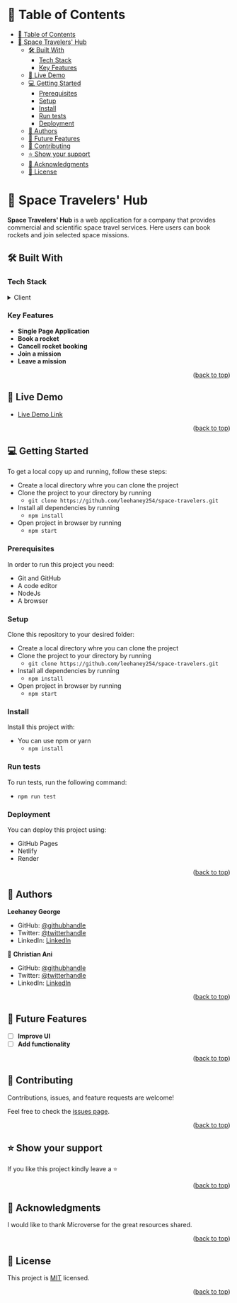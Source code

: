 ﻿﻿<a name="readme-top"></a>
<!-- TABLE OF CONTENTS -->

# 📗 Table of Contents

- [📗 Table of Contents](#-table-of-contents)
- [📖 Space Travelers' Hub ](#-space-travelers-hub-)
  - [🛠 Built With ](#-built-with-)
    - [Tech Stack ](#tech-stack-)
    - [Key Features ](#key-features-)
  - [🚀 Live Demo ](#-live-demo-)
  - [💻 Getting Started ](#-getting-started-)
    - [Prerequisites](#prerequisites)
    - [Setup](#setup)
    - [Install](#install)
    - [Run tests](#run-tests)
    - [Deployment](#deployment)
  - [👥 Authors ](#-authors-)
  - [🔭 Future Features ](#-future-features-)
  - [🤝 Contributing ](#-contributing-)
  - [⭐️ Show your support ](#️-show-your-support-)
  - [🙏 Acknowledgments ](#-acknowledgments-)
  - [📝 License ](#-license-)

<!-- PROJECT DESCRIPTION -->

# 📖 Space Travelers' Hub <a name="about-project"></a>


**Space Travelers' Hub** is a web application for a company that provides commercial and scientific space travel services. Here users can book rockets and join selected space missions.

## 🛠 Built With <a name="built-with"></a>

### Tech Stack <a name="tech-stack"></a>

<details>
  <summary>Client</summary>
  <ul>
    <li><a href="https://reactjs.org/">React.js</a></li>
    <li><a href="https://react-bootstrap.github.io/getting-started/introduction">React-Bootstrap</a></li>
    <li><a href="https://redux.js.org/introduction/getting-started">Redux</a></li>
    <li><a href="https://redux-toolkit.js.org/">redux-toolkit</a></li>
    <li><a href="https://webpack.js.org/guides/getting-started/">Webpack</a></li>
  </ul>
</details>

<!-- Features -->

### Key Features <a name="key-features"></a>

- **Single Page Application**
- **Book a rocket**
- **Cancell rocket booking**
- **Join a mission**
- **Leave a mission**

<p align="right">(<a href="#readme-top">back to top</a>)</p>

<!-- LIVE DEMO -->

## 🚀 Live Demo <a name="live-demo"></a>

- [Live Demo Link](https://space-travelers-hub-fvaz.onrender.com/)

<p align="right">(<a href="#readme-top">back to top</a>)</p>

<!-- GETTING STARTED -->

## 💻 Getting Started <a name="getting-started"></a>


To get a local copy up and running, follow these steps:
- Create a local directory whre you can clone the project
- Clone the project to your directory by running
  - `git clone https://github.com/leehaney254/space-travelers.git`
- Install all dependencies by running
  - `npm install`
- Open project in browser by running
  - `npm start`
  


### Prerequisites

In order to run this project you need:

- Git and GitHub
- A code editor
- NodeJs
- A browser

### Setup

Clone this repository to your desired folder:

- Create a local directory whre you can clone the project
- Clone the project to your directory by running
  - `git clone https://github.com/leehaney254/space-travelers.git`
- Install all dependencies by running
  - `npm install`
- Open project in browser by running
  - `npm start`

### Install

Install this project with:

- You can use npm or yarn
  - `npm install`


### Run tests

To run tests, run the following command:

- `npm run test`

### Deployment

You can deploy this project using:
- GitHub Pages
- Netlify
- Render

<p align="right">(<a href="#readme-top">back to top</a>)</p>

<!-- AUTHORS -->

## 👥 Authors <a name="authors"></a>

**Leehaney George**

- GitHub: [@githubhandle](https://github.com/leehaney254)
- Twitter: [@twitterhandle](https://twitter.com/Lee06785586)
- LinkedIn: [LinkedIn](https://www.linkedin.com/in/leehaney-george-0a4a51178/)

👤 **Christian Ani**

- GitHub: [@githubhandle](https://github.com/iamchristianani)
- Twitter: [@twitterhandle](https://twitter.com/kriznode)
- LinkedIn: [LinkedIn](https://www.linkedin.com/in/anikriz/)

<p align="right">(<a href="#readme-top">back to top</a>)</p>

<!-- FUTURE FEATURES -->

## 🔭 Future Features <a name="future-features"></a>

- [ ] **Improve UI**
- [ ] **Add functionality**

<p align="right">(<a href="#readme-top">back to top</a>)</p>

<!-- CONTRIBUTING -->

## 🤝 Contributing <a name="contributing"></a>

Contributions, issues, and feature requests are welcome!

Feel free to check the [issues page](https://github.com/leehaney254/space-travelers/issues).

<p align="right">(<a href="#readme-top">back to top</a>)</p>

<!-- SUPPORT -->

## ⭐️ Show your support <a name="support"></a>

If you like this project kindly leave a ⭐

<p align="right">(<a href="#readme-top">back to top</a>)</p>

<!-- ACKNOWLEDGEMENTS -->

## 🙏 Acknowledgments <a name="acknowledgements"></a>

I would like to thank Microverse for the great resources shared.

<p align="right">(<a href="#readme-top">back to top</a>)</p>

<!-- LICENSE -->

## 📝 License <a name="license"></a>

This project is [MIT](./LICENSE) licensed.

<p align="right">(<a href="#readme-top">back to top</a>)</p>